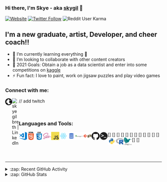 ### Hi there, I'm Skye - aka [skygil][website] 👋

[![Website](https://img.shields.io/website?label=skygil.com&style=for-the-badge&url=https%3A%2F%2Fskygil.com)](https://skygil.com)
[![Twitter Follow](https://img.shields.io/twitter/follow/skye_gilbreth?color=1DA1F2&logo=twitter&style=for-the-badge)](https://twitter.com/intent/follow?original_referer=https%3A%2F%2Fgithub.com%2Fskye_gilbreth&screen_name=skye_gilbreth)
![Reddit User Karma](https://img.shields.io/reddit/user-karma/combined/cap0at?style=for-the-badge)

## I'm a new graduate, artist, Developer, and cheer coach!!


- 🌱 I’m currently learning everything 🤣
- 👯 I’m looking to collaborate with other content creators
- 🥅 2021 Goals: Obtain a job as a data scientist and enter into some competitions on [kaggle](https://www.kaggle.com)
- ⚡ Fun fact: I love to paint, work on jigsaw puzzles and play video games



### Connect with me:

[<img align="left" alt="skygil.com" width="22px" src="https://raw.githubusercontent.com/iconic/open-iconic/master/svg/globe.svg" />][website]
[<img align="left" alt="skyegilbreth | LinkedIn" width="22px" src="https://cdn.jsdelivr.net/npm/simple-icons@v3/icons/linkedin.svg" />][linkedin]
// add twitch

<br />

### Languages and Tools:

[<img align="left" alt="Visual Studio Code" width="26px" src="https://raw.githubusercontent.com/github/explore/80688e429a7d4ef2fca1e82350fe8e3517d3494d/topics/visual-studio-code/visual-studio-code.png" />]
[<img align="left" alt="HTML5" width="26px" src="https://raw.githubusercontent.com/github/explore/80688e429a7d4ef2fca1e82350fe8e3517d3494d/topics/html/html.png" />]
[<img align="left" alt="CSS3" width="26px" src="https://raw.githubusercontent.com/github/explore/80688e429a7d4ef2fca1e82350fe8e3517d3494d/topics/css/css.png" />]
[<img align="left" alt="Sass" width="26px" src="https://raw.githubusercontent.com/github/explore/80688e429a7d4ef2fca1e82350fe8e3517d3494d/topics/sass/sass.png" />]
[<img align="left" alt="JavaScript" width="26px" src="https://raw.githubusercontent.com/github/explore/80688e429a7d4ef2fca1e82350fe8e3517d3494d/topics/javascript/javascript.png" />]
[<img align="left" alt="React" width="26px" src="https://raw.githubusercontent.com/github/explore/80688e429a7d4ef2fca1e82350fe8e3517d3494d/topics/react/react.png" />]
[<img align="left" alt="SQL" width="26px" src="https://raw.githubusercontent.com/github/explore/80688e429a7d4ef2fca1e82350fe8e3517d3494d/topics/sql/sql.png" />]
[<img align="left" alt="MongoDB" width="26px" src="https://raw.githubusercontent.com/github/explore/80688e429a7d4ef2fca1e82350fe8e3517d3494d/topics/mongodb/mongodb.png" />]
[<img align="left" alt="Git" width="26px" src="https://raw.githubusercontent.com/github/explore/80688e429a7d4ef2fca1e82350fe8e3517d3494d/topics/git/git.png" />]
[<img align="left" alt="GitHub" width="26px" src="https://raw.githubusercontent.com/github/explore/78df643247d429f6cc873026c0622819ad797942/topics/github/github.png" />]
[<img align="left" alt="Terminal" width="26px" src="https://raw.githubusercontent.com/github/explore/80688e429a7d4ef2fca1e82350fe8e3517d3494d/topics/terminal/terminal.png" />]
[<img align="left" alt="Python" width="26px" src="https://raw.githubusercontent.com/github/explore/80688e429a7d4ef2fca1e82350fe8e3517d3494d/topics/python/python.png" />]
[<img align="left" alt="R" width="26px" src="https://raw.githubusercontent.com/github/explore/80688e429a7d4ef2fca1e82350fe8e3517d3494d/topics/r/r.png" />]
[<img align="left" alt="Latex" width="26px" src="https://raw.githubusercontent.com/github/explore/80688e429a7d4ef2fca1e82350fe8e3517d3494d/topics/latex/latex.png" />]

<br />
<br />

---

<details>
  <summary>:zap: Recent GitHub Activity</summary>
  


</details>

<details>
  <summary>:zap: GitHub Stats</summary>

  <img align="left" alt="Skye Gilbreth's GitHub Stats" src="https://github-readme-stats2-teal.vercel.app/api?username=skygil&show_icons=true&hide_border=true&theme=algolia" />
[![Top Langs](https://github-readme-stats2-teal.vercel.app/api/top-langs/?username=skygil)](https://github.com/skygil/github-readme-stats)


</details>

[website]: https://skyegilbreth.com
[twitter]: https://twitter.com/skye_gilbreth
[linkedin]: https://www.linkedin.com/in/SkyeGilbreth 

